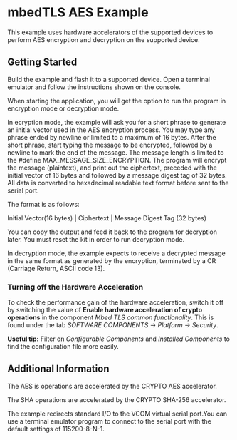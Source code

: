 #  mbedTLS AES Example



 This example uses hardware accelerators of the supported devices to perform AES encryption and
 decryption on the supported device.



##  Getting Started



 Build the example and flash it to a supported device. Open a terminal emulator and follow the
 instructions shown on the console.


 When starting the application, you will get the option to run the program in encryption mode or
 decryption mode.


 In ecryption mode, the example will ask you for a short phrase to generate an initial vector
 used in the AES encryption process. You may type any phrase ended by newline or limited to a maximum
 of 16 bytes. After the short phrase, start typing the message to be encrypted, followed
 by a newline to mark the end of the message. The message length is limited to the #define
 MAX\_MESSAGE\_SIZE\_ENCRYPTION. The program will encrypt the message (plaintext), and print out the
 ciphertext, preceded with the initial vector of 16 bytes and followed by a message digest tag of 32 bytes.
 All data is converted to hexadecimal readable text format before sent to the serial port.
 
 The format is as follows:


 Initial Vector(16 bytes) | Ciphertext | Message Digest Tag (32 bytes)


 You can copy the output and feed it back to the program for decryption later. You must
 reset the kit in order to run decryption mode.


 In decryption mode, the example expects to receive a decrypted message in the same format as
 generated by the encryption, terminated by a CR (Carriage Return, ASCII code 13).


###  Turning off the Hardware Acceleration


 To check the performance gain of the hardware acceleration, switch it off by
 switching the value of **Enable hardware acceleration of crypto operations** in the component *Mbed TLS
 common functionality*. This is found under the tab *SOFTWARE COMPONENTS* → *Platform
 → Security*. 


**Useful tip:** Filter on *Configurable Components* and *Installed Components* to
 find the configuration file more easily. 





##  Additional Information



 The AES is operations are accelerated by the CRYPTO AES accelerator.


 The SHA operations are accelerated by the CRYPTO SHA-256 accelerator.


 The example redirects standard I/O to the VCOM virtual serial port.You can use a
 terminal emulator program to connect to the serial port with the default settings of 115200-8-N-1.





